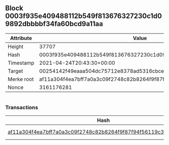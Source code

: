 ## Block 0003f935e409488112b549f813676327230c1d09892dbbbbf34fa60bcd9a11aa

Attribute | Value
--- | ---
Height | 37707
Hash | 0003f935e409488112b549f813676327230c1d09892dbbbbf34fa60bcd9a11aa
Timestamp | 2021-04-24T20:43:30+00:00
Target | 00254142f49eaaa504dc75712e8378ad5316cbcead634704b3734b6271167cc4
Merke root | af11a304f4ea7bff7a0a3c09f2748c82b8264f9f87f94f56119c380b609dd6b9
Nonce | 3161176281

```

```

### Transactions

Hash | Amount
--- | ---
[af11a304f4ea7bff7a0a3c09f2748c82b8264f9f87f94f56119c380b609dd6b9](af11a304f4ea7bff7a0a3c09f2748c82b8264f9f87f94f56119c380b609dd6b9.md) | 10.00000000 SKEPTI 
